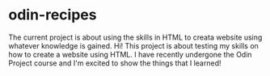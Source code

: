# odin-recipes
The current project is about using the skills in HTML to creata website using whatever knowledge is gained.
Hi! This project is about testing my skills on how to create a website using HTML. I have recently undergone the Odin Project course and I'm excited to show the things that I learned!
